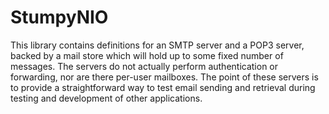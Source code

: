 # StumpyNIO

This library contains definitions for an SMTP server and a POP3 server, backed by a mail store
which will hold up to some fixed number of messages. The servers do not actually perform
authentication or forwarding, nor are there per-user mailboxes. The point of these servers
is to provide a straightforward way to test email sending and retrieval during testing and
development of other applications.
